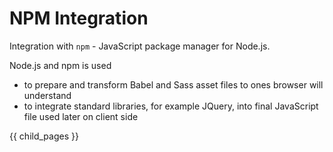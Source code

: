 # NPM Integration #

Integration with `npm` - JavaScript package manager for Node.js.

Node.js and npm is used 
- to prepare and transform Babel and Sass asset files to ones browser will understand
- to integrate standard libraries, for example JQuery, into final JavaScript file 
  used later on client side
  
{{ child_pages }}